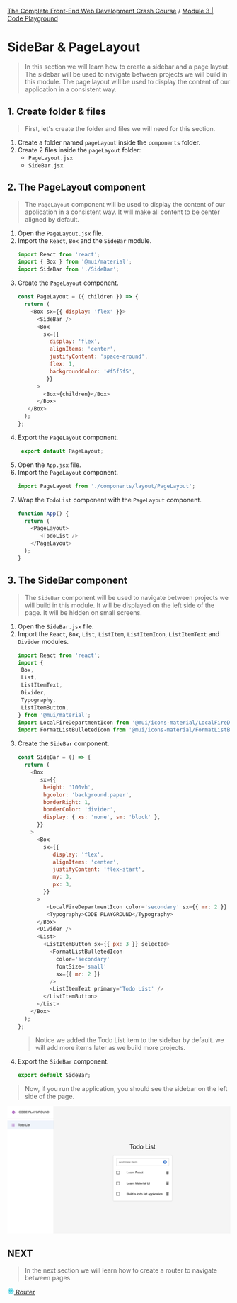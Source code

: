 [The Complete Front-End Web Development Crash Course](../README.md) / [Module 3 | Code Playground](./README.md)

# SideBar & PageLayout
> In this section we will learn how to create a sidebar and a page layout.
> The sidebar will be used to navigate between projects we will build in this module.
> The page layout will be used to display the content of our application in a consistent way.

## 1. Create folder & files
> First, let's create the folder and files we will need for this section.
1. Create a folder named `pageLayout` inside the `components` folder.
2. Create 2 files inside the `pageLayout` folder:
    - `PageLayout.jsx`
    - `SideBar.jsx`

## 2. The PageLayout component
> The `PageLayout` component will be used to display the content of our application in a consistent way.
> It will make all content to be center aligned by default.
1. Open the `PageLayout.jsx` file.
2. Import the `React`, `Box` and the `SideBar` module.
   ```js
   import React from 'react';
   import { Box } from '@mui/material';
   import SideBar from './SideBar';
   ```
3. Create the `PageLayout` component.
   ```js
   const PageLayout = ({ children }) => {
     return (
       <Box sx={{ display: 'flex' }}>
         <SideBar />
         <Box
           sx={{ 
             display: 'flex',
             alignItems: 'center',
             justifyContent: 'space-around',
             flex: 1,
             backgroundColor: '#f5f5f5',
            }}
         >
           <Box>{children}</Box>
         </Box>
      </Box>
     );
   };
   ```
4. Export the `PageLayout` component.
   ```js
    export default PageLayout;
    ```
5. Open the `App.jsx` file.
6. Import the `PageLayout` component.
   ```js
   import PageLayout from './components/layout/PageLayout';
   ```
7. Wrap the `TodoList` component with the `PageLayout` component.
   ```js
   function App() {
     return (
       <PageLayout>
          <TodoList />
       </PageLayout>
     );
   }
   ````
   
## 3. The SideBar component
> The `SideBar` component will be used to navigate between projects we will build in this module.
> It will be displayed on the left side of the page.
> It will be hidden on small screens.
1. Open the `SideBar.jsx` file.
2. Import the `React`, `Box`, `List`, `ListItem`, `ListItemIcon`, `ListItemText` and `Divider` modules.
   ```js
   import React from 'react';
   import {
    Box,
    List,
    ListItemText,
    Divider,
    Typography,
    ListItemButton,
   } from '@mui/material';
   import LocalFireDepartmentIcon from '@mui/icons-material/LocalFireDepartment';
   import FormatListBulletedIcon from '@mui/icons-material/FormatListBulleted';
   ```
3. Create the `SideBar` component.
   ```js
   const SideBar = () => {
     return (
       <Box
          sx={{
           height: '100vh',
           bgcolor: 'background.paper',
           borderRight: 1,
           borderColor: 'divider',
           display: { xs: 'none', sm: 'block' },
         }}
       >
         <Box
           sx={{
              display: 'flex',
              alignItems: 'center',
              justifyContent: 'flex-start',
              my: 3,
              px: 3,
           }}
         >
            <LocalFireDepartmentIcon color='secondary' sx={{ mr: 2 }} />
            <Typography>CODE PLAYGROUND</Typography>
         </Box>
         <Divider />
         <List>
           <ListItemButton sx={{ px: 3 }} selected>
             <FormatListBulletedIcon 
               color='secondary'
               fontSize='small'
               sx={{ mr: 2 }}
             />
             <ListItemText primary='Todo List' />
           </ListItemButton>
         </List>
       </Box>
     );
   };
   ```
   > Notice we added the Todo List item to the sidebar by default. we will add more items later as we build more projects.
4. Export the `SideBar` component.
    ```js
    export default SideBar;
    ```
> Now, if you run the application, you should see the sidebar on the left side of the page.

<img src="../imgs/mod3/sidebar-page-layout.png" >

## NEXT
> In the next section we will learn how to create a router to navigate between pages.

[<img src="../imgs/react-icon.png" width="15"/> Router](./router.md)